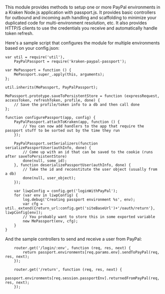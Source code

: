 This module provides methods to setup one or more PayPal environments in a Kraken Node.js application with
passport.js. It provides basic controllers for outbound and incoming auth handling and scaffolding to minimize
your duplicated code for multi-environment resolution, etc. It also provides HTTP/S clients to use the credentials
you receive and automatically handle token refresh.

Here's a sample script that configures the module for multiple environments based on your config.json:

````
var util = require('util'),
    PayPalPassport = require('kraken-paypal-passport');

var MePassport = function () {
    MePassport.super_.apply(this, arguments);
};

util.inherits(MePassport, PayPalPassport);

MePassport.prototype.saveToPersistentStore = function (expressRequest, accessToken, refreshToken, profile, done) {
    // Save the profile/token info to a db and then call done
};

function configurePassport(app, config) {
    PayPalPassport.attachToKraken(app, function () {
        // You can now add handlers to the app that require the passport stuff to be sorted out by the time they run
    });

    PayPalPassport.setSerializers(function serializePassportUser(authInfo, done) {
        // Come up with an id that can be saved to the cookie (runs after saveToPersistentStore)
        done(null, some_id);
    }, function deserializePassportUser(authInfo, done) {
        // Take the id and reconstitute the user object (usually from a db)
        done(null, user_object);
    });

    var liwpConfig = config.get('loginWithPayPal');
    for (var env in liwpConfig) {
        log.debug('Creating passport environment %s', env);
        var cfg = util._extend({return_url:config.get('siteBaseUrl')+'/oauth/return'}, liwpConfig[env]);
        // You probably want to store this in some exported variable
        new MePassport(env, cfg);
    }
}
````

And the sample controllers to send and receive a user from PayPal:

````
    router.get('/login/:env', function (req, res, next) {
        return passport.environments[req.params.env].sendToPayPal(req, res, next);
    });

    router.get('/return', function (req, res, next) {
        passport.environments[req.session.passportEnv].returnedFromPayPal(req, res, next);
    });
````
